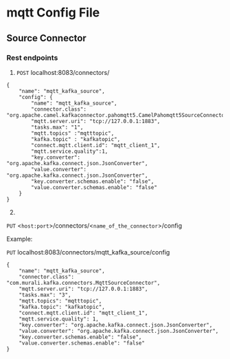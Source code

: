 # mqtt Config File

## Source Connector

### Rest endpoints   
1. `POST` localhost:8083/connectors/
````
{
    "name": "mqtt_kafka_source",
    "config": {
        "name": "mqtt_kafka_source",
        "connector.class": "org.apache.camel.kafkaconnector.pahomqtt5.CamelPahomqtt5SourceConnector",
        "mqtt.server.uri": "tcp://127.0.0.1:1883",
        "tasks.max": "1",
        "mqtt.topics" :"mqtttopic",
        "kafka.topic" : "kafkatopic",
        "connect.mqtt.client.id": "mqtt_client_1",
        "mqtt.service.quality":1,
        "key.converter": "org.apache.kafka.connect.json.JsonConverter",
        "value.converter": "org.apache.kafka.connect.json.JsonConverter",
        "key.converter.schemas.enable": "false",
        "value.converter.schemas.enable": "false"
    }
}
````

2.
`PUT` <`host:port`>/connectors/<`name_of_the_connector`>/config

Example:

`PUT` localhost:8083/connectors/mqtt_kafka_source/config

````
{
    "name": "mqtt_kafka_source",
    "connector.class": "com.murali.kafka.connectors.MqttSourceConnector",
    "mqtt.server.uri": "tcp://127.0.0.1:1883",
    "tasks.max": "3",
    "mqtt.topics": "mqtttopic",
    "kafka.topic": "kafkatopic",
    "connect.mqtt.client.id": "mqtt_client_1",
    "mqtt.service.quality": 1,
    "key.converter": "org.apache.kafka.connect.json.JsonConverter",
    "value.converter": "org.apache.kafka.connect.json.JsonConverter",
    "key.converter.schemas.enable": "false",
    "value.converter.schemas.enable": "false"
}
````


